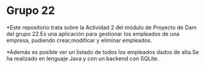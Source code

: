 # Grupo 22

*Este repositorio trata sobre la Actividad 2 del módulo de Proyecto de Dam del grupo 22.Es una aplicación para gestionar los empleados de una empresa, pudiendo crear,modificar y eliminar empleados.

*Además es posible ver un listado de todos los empleados dados de alta.Se ha realizado en lenguaje Java y con un backend con SQLite.
